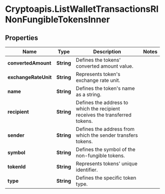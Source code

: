 # Cryptoapis.ListWalletTransactionsRINonFungibleTokensInner

## Properties

Name | Type | Description | Notes
------------ | ------------- | ------------- | -------------
**convertedAmount** | **String** | Defines the tokens&#39; converted amount value. | 
**exchangeRateUnit** | **String** | Represents token&#39;s exchange rate unit. | 
**name** | **String** | Defines the token&#39;s name as a string. | 
**recipient** | **String** | Defines the address to which the recipient receives the transferred tokens. | 
**sender** | **String** | Defines the address from which the sender transfers tokens. | 
**symbol** | **String** | Defines the symbol of the non-fungible tokens. | 
**tokenId** | **String** | Represents tokens&#39; unique identifier. | 
**type** | **String** | Defines the specific token type. | 


